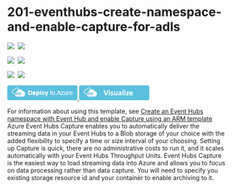 # 201-eventhubs-create-namespace-and-enable-capture-for-adls

<IMG SRC="https://azbotstorage.blob.core.windows.net/badges/201-eventhubs-create-namespace-and-enable-capture-for-adls/PublicLastTestDate.svg" />&nbsp;
<IMG SRC="https://azbotstorage.blob.core.windows.net/badges/201-eventhubs-create-namespace-and-enable-capture-for-adls/PublicDeployment.svg" />&nbsp;

<IMG SRC="https://azbotstorage.blob.core.windows.net/badges/201-eventhubs-create-namespace-and-enable-capture-for-adls/FairfaxLastTestDate.svg" />&nbsp;
<IMG SRC="https://azbotstorage.blob.core.windows.net/badges/201-eventhubs-create-namespace-and-enable-capture-for-adls/FairfaxDeployment.svg" />&nbsp;

<IMG SRC="https://azbotstorage.blob.core.windows.net/badges/201-eventhubs-create-namespace-and-enable-capture-for-adls/BestPracticeResult.svg" />&nbsp;
<IMG SRC="https://azbotstorage.blob.core.windows.net/badges/201-eventhubs-create-namespace-and-enable-capture-for-adls/CredScanResult.svg" />&nbsp;

<a href="https://portal.azure.com/#create/Microsoft.Template/uri/https%3A%2F%2Fraw.githubusercontent.com%2FAzure%2Fazure-quickstart-templates%2Fmaster%2F201-eventhubs-create-namespace-and-enable-capture-for-adls%2Fazuredeploy.json" target="_blank">
    <img src="https://raw.githubusercontent.com/Azure/azure-quickstart-templates/master/1-CONTRIBUTION-GUIDE/images/deploytoazure.png"/>
</a>

<a href="http://armviz.io/#/?load=https%3A%2F%2Fraw.githubusercontent.com%2FAzure%2Fazure-quickstart-templates%2Fmaster%2F201-eventhubs-create-namespace-and-enable-capture-for-adls%2Fazuredeploy.json" target="_blank">
    <img src="https://raw.githubusercontent.com/Azure/azure-quickstart-templates/master/1-CONTRIBUTION-GUIDE/images/visualizebutton.png"/>
</a>

For information about using this template, see [Create an Event Hubs namespace with Event Hub and enable Capture using an ARM template](http://azure.microsoft.com/documentation/articles/event-hubs-create-event-hub-and-enable-capture/)
Azure Event Hubs Capture enables you to automatically deliver the streaming data in your Event Hubs to a Blob storage of your choice with the added flexibility to specify a time or size interval of your choosing.
Setting up Capture is quick, there are no administrative costs to run it, and it scales automatically with your Event Hubs Throughput Units. Event Hubs Capture is the easiest way to load streaming data into Azure and allows you to focus on data processing rather than data capture. You will need to specify you existing storage resource id and your container to enable archiving to it.
